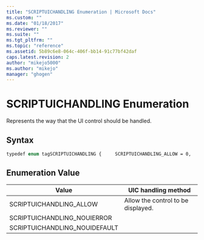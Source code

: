 ```yaml
---
title: "SCRIPTUICHANDLING Enumeration | Microsoft Docs"
ms.custom: ""
ms.date: "01/18/2017"
ms.reviewer: ""
ms.suite: ""
ms.tgt_pltfrm: ""
ms.topic: "reference"
ms.assetid: 5b89c6e8-064c-406f-bb14-91c77bf42daf
caps.latest.revision: 2
author: "mikejo5000"
ms.author: "mikejo"
manager: "ghogen"
---
```

# SCRIPTUICHANDLING Enumeration
Represents the way that the UI control should be handled.  
  
## Syntax  
  
```vb  
typedef enum tagSCRIPTUICHANDLING {     SCRIPTUICHANDLING_ALLOW = 0,     SCRIPTUICHANDLING_NOUIERROR = 1,     SCRIPTUICHANDLING_NOUIDEFAULT = 2, } SCRIPTUICHANDLING;   
```  
  
## Enumeration Value  
  
|Value|UIC handling method|  
|-|-|  
|SCRIPTUICHANDLING_ALLOW|Allow the control to be displayed.|  
|SCRIPTUICHANDLING_NOUIERROR||  
|SCRIPTUICHANDLING_NOUIDEFAULT||